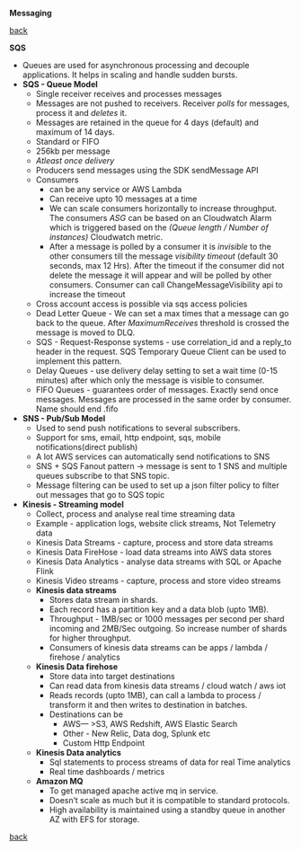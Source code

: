 **Messaging**

[back](index.md)

**SQS**
* Queues are used for asynchronous processing and decouple applications. It helps in scaling and handle sudden bursts.
* **SQS - Queue Model**
    * Single receiver receives and processes messages
    * Messages are not pushed to receivers. Receiver _polls_ for messages, process it and _deletes_ it.
    * Messages are retained in the queue for 4 days (default) and maximum of 14 days.
    * Standard or FIFO
    * 256kb per message
    * _Atleast once delivery_
    * Producers send messages using the SDK sendMessage API
    * Consumers 
        * can be any service or AWS Lambda
        * Can receive upto 10 messages at a time
        * We can scale consumers horizontally to increase throughput. The consumers _ASG_ can be based on an Cloudwatch Alarm which is triggered based on the _(Queue length / Number of instances)_ Cloudwatch metric.
        * After a message is polled by a consumer it is _invisible_ to the other consumers till the message _visibility timeout_ (default 30 seconds, max 12 Hrs). After the timeout if the consumer did not delete the message it will appear and will be polled by other consumers. Consumer can call ChangeMessageVisibility api to increase the timeout
    * Cross account access is possible via sqs access policies
    * Dead Letter Queue - We can set a max times that a message can go back to the queue. After _MaximumReceives_ threshold is crossed the message is moved to DLQ.
    * SQS - Request-Response systems - use correlation_id and a reply_to header in the request. SQS Temporary Queue Client can be used to implement this pattern.
    * Delay Queues - use delivery delay setting to set a wait time (0-15 minutes) after which only the message is visible to consumer.
    * FIFO Queues - guarantees order of messages.  Exactly send once messages. Messages are processed in the same order by consumer. Name should end .fifo
* **SNS - Pub/Sub Model**
    * Used to send push notifications to several subscribers. 
    * Support for sms, email, http endpoint, sqs, mobile notifications(direct publish)
    * A lot AWS services can automatically send notifications to SNS
    * SNS + SQS Fanout pattern -> message is sent to 1 SNS and multiple queues subscribe to that SNS topic.
    * Message filtering can be used to set up a json filter policy to filter out messages that go to SQS topic
* **Kinesis - Streaming model**
    * Collect, process and analyse real time streaming data
    * Example - application logs, website click streams, Not Telemetry data
    * Kinesis Data Streams - capture, process and store data streams
    * Kinesis Data FireHose - load data streams into AWS data stores
    * Kinesis Data Analytics - analyse data streams with SQL or Apache Flink
    * Kinesis Video streams - capture, process and store video streams
    * **Kinesis data streams**
        * Stores data stream in shards. 
        * Each record has a partition key and a data blob (upto 1MB).
        * Throughput - 1MB/sec or 1000 messages per second per shard incoming and 2MB/Sec outgoing. So increase number of shards for higher throughput.
        * Consumers of kinesis data streams can be apps / lambda / firehose / analytics
    * **Kinesis Data firehose**
        * Store data into target destinations
        * Can read data from kinesis data streams / cloud watch / aws iot
        * Reads records (upto 1MB), can call a lambda to process / transform it and then writes to destination in batches.
        * Destinations can be 
            * AWS— >S3, AWS Redshift, AWS Elastic Search
            * Other - New Relic, Data dog, Splunk etc
            * Custom Http Endpoint
    * **Kinesis Data analytics**
        * Sql statements to process streams of data for real Time analytics
        * Real time dashboards / metrics
    * **Amazon MQ**
        * To get managed apache active mq in service.
        * Doesn’t scale as much but it is compatible to standard protocols.
        * High availability is maintained using a standby queue in another AZ with EFS for storage.

[back](index.md)
